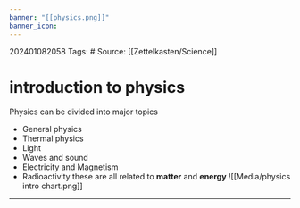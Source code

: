 ```yaml
---
banner: "[[physics.png]]"
banner_icon:
---
```


202401082058
Tags: # 
Source: [[Zettelkasten/Science]]
# introduction to physics
Physics can be divided into major topics
- General physics
- Thermal physics
- Light
- Waves and sound
- Electricity and Magnetism
- Radioactivity
these are all related to **matter** and **energy**
![[Media/physics intro chart.png]]

---
